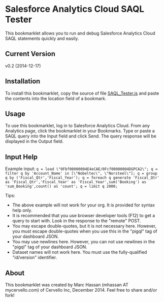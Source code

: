 Salesforce Analytics Cloud SAQL Tester
======================================

This bookmarklet allows you to run and debug Salesforce Analytics Cloud SAQL statements quickly and easily.

Current Version
---------------

v0.2 (2014-12-17)

Installation
------------

To install this bookmarklet, copy the source of file [SAQL_Tester.js](https://github.com/Cervello/Shared/blob/master/SAQL_Tester/SAQL_Tester.js) and paste the contents into the location field of a bookmark.

Usage
-----

To use this bookmarklet, log in to Salesforce Analytics Cloud. From any Analytics page, click the bookmarklet in your Bookmarks. Type or paste a SAQL query into the Input field and click Send. The query response will be displayed in the Output field.

Input Help
----------

Example input:
`q = load \"0Fbf00000004E4eCAE/0Fcf00000004DGPCA2\"; q = filter q by 'Account_Name' in [\"Nobeltec\", \"Norsteel\"]; q = group q by ('Fiscal_Qtr','Fiscal_Year'); q = foreach q generate 'Fiscal_Qtr' as 'Fiscal_Qtr','Fiscal_Year' as 'Fiscal_Year',sum('Booking') as 'sum_Booking',count() as 'count'; q = limit q 2000;`

Tips:
- The above example will not work for your org. It is provided for syntax help only.
- It is recommended that you use browser developer tools (F12) to get a query to start with. Look in the response to the "remote" POST.
- You may escape double-quotes, but it is not necessary here. However, you must escape double-quotes when you use this in the "pigql" tag of your dashboard JSON.
- You may use newlines here. However, you can not use newlines in the "pigql" tag of your dashboard JSON.
- Dataset names will not work here. You must use the fully-qualified "id/version" identifier.

About
-----

This bookmarklet was created by Marc Hassan (mhassan AT mycervello.com) of Cervello Inc, December 2014. Feel free to share and/or fork!
